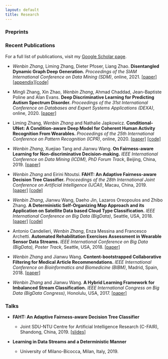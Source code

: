 ```yaml
---
layout: default
title: Research
---
```


### Preprints

<!--** *Wenbin Zhang*, Liming Zhang, Dieter Pfoser, Liang Zhao. **Disentangled Dynamic Graph Deep Generation.** [[paper]](https://arxiv.org/pdf/2010.07276.pdf)-->


### Recent Publications
For a full list of publications, visit my [Google Scholar page](https://scholar.google.com/citations?hl=en&user=M802p54AAAAJ).

<!--* *Wenbin Zhang* and Albert Bifet. **FEAT: A Fairness-enhancing and Concept-adapting Decision Tree Classifier.** *Proceedings of the 23rd International Conference on Discovery Science (DS)*, online, 2020. [[paper]](/assets/DS20.pdf)-->

* *Wenbin Zhang*, Liming Zhang, Dieter Pfoser, Liang Zhao. **Disentangled Dynamic Graph Deep Generation.** *Proceedings of the SIAM International Conference on Data Mining (SDM)*, online, 2021. [[paper]](/assets/SDM21.pdf) [[appendix]](/assets/SDM21_appendix)[[code]](https://github.com/vanbanTruong/D2G2)

* Mingli Zhang, Xin Zhao, *Wenbin Zhang*, Ahmad Chaddad, Jean-Baptiste Poline and Alan Evans. **Deep Discriminative Learning for Predicting Autism Spectrum Disorder.** *Proceedings of the 31st International Conference on Databases and Expert Systems Applications (DEXA)*, online, 2020. [[paper]](/assets/DEXA20.pdf)


* Liming Zhang, *Wenbin Zhang* and Nathalie Japkowicz. **Conditional-UNet: A Condition-aware Deep Model for Coherent Human Activity Recognition From Wearables.** *Proceedings of the 25th International Conference on Pattern Recognition (ICPR)*, online, 2020. [[paper]](/assets/ICPR20.pdf) [[code]](https://github.com/tongjiyiming/Conditional-UNet)


* *Wenbin Zhang*, Xuejiao Tang and Jianwu Wang. **On Fairness-aware Learning for Non-discriminative Decision-making.** *IEEE International Conference on Data Mining (ICDM), PhD Forum Track*, Beijing, China, 2019. [[paper]](/assets/IJCAI19.pdf)

* *Wenbin Zhang* and Eirini Ntoutsi. **FAHT: An Adaptive Fairness-aware Decision Tree Classifier.** *Proceedings of the 28th International Joint Conference on Artificial Intelligence (IJCAI)*, Macau, China, 2019. [[paper]](/assets/IJCAI19.pdf) [[code]](https://github.com/vanbanTruong/FAHT) 
 

* *Wenbin Zhang*, Jianwu Wang, Daeho Jin, Lazaros Oreopoulos and Zhibo Zhang. **A Deterministic Self-Organizing Map Approach and its Application on Satellite Data based Cloud Type Classification.** *IEEE International Conference on Big Data (BigData)*, Seattle, USA, 2018. [[paper]](/assets/BigData18.pdf) [[code]](https://github.com/vanbanTruong/deterministicSOM)

* Antonio Candelieri, *Wenbin Zhang*, Enza Messina and Francesco Archetti. **Automated Rehabilitation Exercises Assessment in Wearable Sensor Data Streams.** *IEEE International Conference on Big Data (BigData), Poster Track*, Seattle, USA, 2018. [[paper]](/assets/BigData18P.pdf)

* *Wenbin Zhang* and Jianwu Wang. **Content-bootstrapped Collaborative Filtering for Medical Article Recommendations.** *IEEE International Conference on Bioinformatics and Biomedicine (BIBM)*, Madrid, Spain, 2018. [[paper]](/assets/BIBM18.pdf)

* *Wenbin Zhang* and Jianwu Wang. **A Hybrid Learning Framework for Imbalanced Stream Classification.** *IEEE International Congress on Big Data (BigData Congress)*, Honolulu, USA, 2017. [[paper]](/assets/BigDataCongress17.pdf)

### Talks

* **FAHT: An Adaptive Fairness-aware Decision Tree Classifier**
  * Joint SDU-NTU Centre for Artificial Intelligence Research (C-FAIR), Shandong, China, 2019. [[slides]](/assets/faht.pdf)
  
  
* **Learning in Data Streams and a Deterministic Manner**
  * University of Milano-Bicocca, Milan, Italy, 2019.



